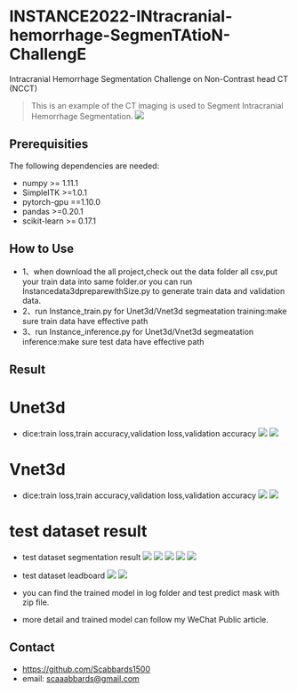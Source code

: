 # INSTANCE2022-INtracranial-hemorrhage-SegmenTAtioN-ChallengE
Intracranial Hemorrhage Segmentation Challenge on Non-Contrast head CT (NCCT)
> This is an example of the CT imaging is used to Segment Intracranial Hemorrhage Segmentation.
![](INSTANCE2022.png)

## Prerequisities
The following dependencies are needed:
- numpy >= 1.11.1
- SimpleITK >=1.0.1
- pytorch-gpu ==1.10.0
- pandas >=0.20.1
- scikit-learn >= 0.17.1

## How to Use
* 1、when download the all project,check out the data folder all csv,put your train data into same folder.or you can run Instancedata3dpreparewithSize.py to generate train data and validation data.
* 2、run Instance_train.py for Unet3d/Vnet3d segmeatation training:make sure train data have effective path
* 3、run Instance_inference.py for Unet3d/Vnet3d segmeatation inference:make sure test data have effective path

## Result

# Unet3d
* dice:train loss,train accuracy,validation loss,validation accuracy
![](Unet_train_loss_valdation_lossplot.png)
![](Unet_train_accuracy_valdation_accuracyplot.png)

# Vnet3d
* dice:train loss,train accuracy,validation loss,validation accuracy
![](Vnet_train_loss_valdation_lossplot.png)
![](Vnet_train_accuracy_valdation_accuracyplot.png)

# test dataset result
* test dataset segmentation result
![](1.png)
![](2.png)
![](3.png)
![](4.png)
![](5.png)
* test dataset leadboard
![](leadboard.png)
![](test_metric.png)

* you can find the trained model in log folder and test predict mask with zip file.
* more detail and trained model can follow my WeChat Public article.

## Contact
* https://github.com/Scabbards1500
* email: scaaabbards@gmail.com


